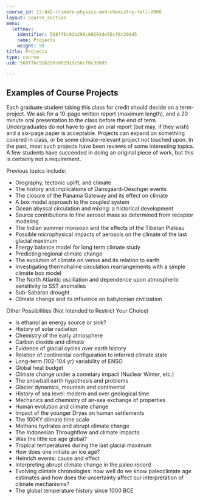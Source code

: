 ```yaml
---
course_id: 12-842-climate-physics-and-chemistry-fall-2008
layout: course_section
menu:
  leftnav:
    identifier: 568ff6c91b290c00291de56cf8c398d5
    name: Projects
    weight: 50
title: Projects
type: course
uid: 568ff6c91b290c00291de56cf8c398d5

---
```


Examples of Course Projects
---------------------------

Each graduate student taking this class for credit should decide on a term-project. We ask for a 10-page written report (maximum length), and a 20 minute oral presentation to the class before the end of term. Undergraduates do not have to give an oral report (but may, if they wish) and a six-page paper is acceptable. Projects can expand on something covered in class, or be some climate-relevant project not touched upon. In the past, most such projects have been reviews of some interesting topics. A few students have succeeded in doing an original piece of work, but this is certainly not a requirement.

Previous topics include:

*   Orography, tectonic uplift, and climate
*   The history and implications of Dansgaard-Oeschger events
*   The closure of the Panama Gateway and its effect on climate
*   A box model approach to the coupled system
*   Ocean abyssal circulation and mixing: a historical development
*   Source contributions to fine aerosol mass as determined from receptor modeling
*   The Indian summer monsoon and the effects of the Tibetan Plateau
*   Possible microphysical impacts of aerosols on the climate of the last glacial maximum
*   Energy balance model for long term climate study
*   Predicting regional climate change
*   The evolution of climate on venus and its relation to earth
*   Investigating thermohaline circulation rearrangements with a simple climate box model
*   The North Atlantic oscillation and dependence upon atmospheric sensitivity to SST anomalies
*   Sub-Saharan drought
*   Climate change and its influence on babylonian civilization

Other Possibilities (Not Intended to Restrict Your Choice)

*   Is ethanol an energy source or sink?
*   History of solar radiation
*   Chemistry of the early atmosphere
*   Carbon dioxide and climate
*   Evidence of glacial cycles over earth history
*   Relation of continental configuration to inferred climate state
*   Long-term (102\-104 yr) variability of ENSO
*   Global heat budget
*   Climate change under a cometary impact (Nuclear Winter, etc.)
*   The snowball earth hypothesis and problems
*   Glacier dynamics, mountain and continental
*   History of sea level: modern and over geological time
*   Mechanics and chemistry of air-sea exchange of properties
*   Human evolution and climate change
*   Impact of the younger Dryas on human settlements
*   The 100KY climate time scale
*   Methane hydrates and abrupt climate change
*   The Indonesian Throughflow and climate impacts
*   Was the little ice age global?
*   Tropical temperatures during the last glacial maximum
*   How does one initiate an ice age?
*   Heinrich events: cause and effect
*   Interpreting abrupt climate change in the paleo record
*   Evolving climate chronologies: how well do we know paleoclimate age estimates and how does the uncertainty affect our interpretation of climate mechanisms?
*   The global temperature history since 1000 BCE
